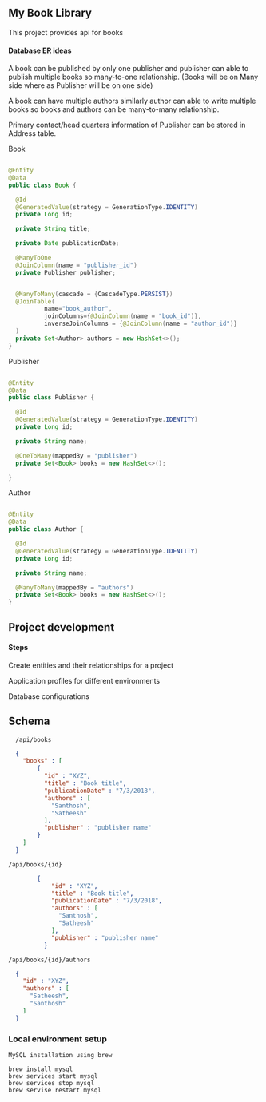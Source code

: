 ## My Book Library 

This project provides api for books 


#### Database ER ideas

  A book can be published by only one publisher and publisher can able to publish multiple books so many-to-one relationship. (Books will be on Many side where as Publisher will be on one side)
  
  A book can have multiple authors similarly author can able to write multiple books so books and authors can be many-to-many relationship.
  
  Primary contact/head quarters information of Publisher can be stored in Address table. 
  
  Book 
  
  ```java
  
@Entity
@Data
public class Book {

	@Id
	@GeneratedValue(strategy = GenerationType.IDENTITY)
	private Long id;

	private String title;

	private Date publicationDate;

	@ManyToOne
	@JoinColumn(name = "publisher_id")
	private Publisher publisher;


	@ManyToMany(cascade = {CascadeType.PERSIST})
	@JoinTable(
			name="book_author",
			joinColumns={@JoinColumn(name = "book_id")},
			inverseJoinColumns = {@JoinColumn(name = "author_id")}
	)
	private Set<Author> authors = new HashSet<>();
}

  
  ```

  Publisher
  
  ```java

@Entity
@Data
public class Publisher {

	@Id
	@GeneratedValue(strategy = GenerationType.IDENTITY)
	private Long id;

	private String name;

	@OneToMany(mappedBy = "publisher")
	private Set<Book> books = new HashSet<>();

}
```

  Author
  
  ```java

@Entity
@Data
public class Author {

	@Id
	@GeneratedValue(strategy = GenerationType.IDENTITY)
	private Long id;

	private String name;

	@ManyToMany(mappedBy = "authors")
	private Set<Book> books = new HashSet<>();
}
```  


## Project development

#### Steps
  
  Create entities and their relationships for a project
  
  Application profiles for different environments 
  
  Database configurations 
  

## Schema

```  /api/books```
```json
  {
    "books" : [
        {
          "id" : "XYZ",
          "title" : "Book title",
          "publicationDate" : "7/3/2018",
          "authors" : [
            "Santhosh",
            "Satheesh"
          ],
          "publisher" : "publisher name"
        }
    ]
  }

```
```/api/books/{id}```   
```json
        {
            "id" : "XYZ",
            "title" : "Book title",
            "publicationDate" : "7/3/2018",
            "authors" : [
              "Santhosh",
              "Satheesh"
            ],
            "publisher" : "publisher name"
          }

```  

```/api/books/{id}/authors```
```json
  {
    "id" : "XYZ",
    "authors" : [
      "Satheesh",
      "Santhosh"
    ]
  }
```

  
### Local environment setup
    
    MySQL installation using brew 
    
    brew install mysql
    brew services start mysql
    brew services stop mysql
    brew servise restart mysql
    
    

